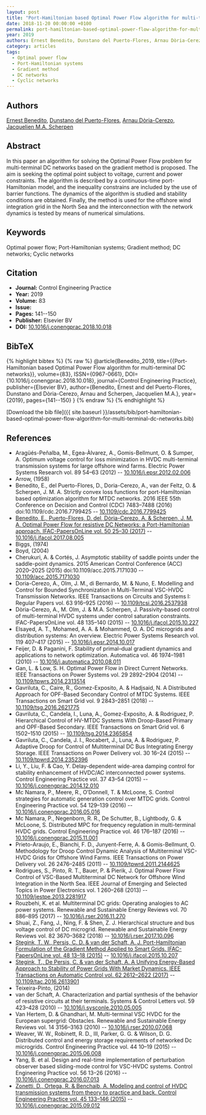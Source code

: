 ```yaml
---
layout: post
title: "Port-Hamiltonian based Optimal Power Flow algorithm for multi-terminal DC networks"
date: 2018-11-20 00:00:00 +0100
permalink: port-hamiltonian-based-optimal-power-flow-algorithm-for-multi-terminal-dc-networks
year: 2019
authors: Ernest Benedito, Dunstano del Puerto-Flores, Arnau Dòria-Cerezo, Jacquelien M.A. Scherpen
category: articles
tags:
  - Optimal power flow
  - Port-Hamiltonian systems
  - Gradient method
  - DC networks
  - Cyclic networks
---
```

 
## Authors
[Ernest Benedito](authors/ernest-benedito), [Dunstano del Puerto-Flores](authors/dunstano-del-puerto-flores), [Arnau Dòria-Cerezo](authors/arnau-doria-cerezo), [Jacquelien M.A. Scherpen](authors/jacquelien-m-a-scherpen)
 
## Abstract
In this paper an algorithm for solving the Optimal Power Flow problem for multi-terminal DC networks based on the gradient method is proposed. The aim is seeking the optimal point subject to voltage, current and power constraints. The algorithm is described by a continuous-time port-Hamiltonian model, and the inequality constrains are included by the use of barrier functions. The dynamics of the algorithm is studied and stability conditions are obtained. Finally, the method is used for the offshore wind integration grid in the North Sea and the interconnection with the network dynamics is tested by means of numerical simulations.
 
## Keywords
Optimal power flow; Port-Hamiltonian systems; Gradient method; DC networks; Cyclic networks
 
## Citation
- **Journal:** Control Engineering Practice
- **Year:** 2019
- **Volume:** 83
- **Issue:** 
- **Pages:** 141--150
- **Publisher:** Elsevier BV
- **DOI:** [10.1016/j.conengprac.2018.10.018](https://doi.org/10.1016/j.conengprac.2018.10.018)
 
## BibTeX
{% highlight bibtex %}
{% raw %}
@article{Benedito_2019,
  title={{Port-Hamiltonian based Optimal Power Flow algorithm for multi-terminal DC networks}},
  volume={83},
  ISSN={0967-0661},
  DOI={10.1016/j.conengprac.2018.10.018},
  journal={Control Engineering Practice},
  publisher={Elsevier BV},
  author={Benedito, Ernest and del Puerto-Flores, Dunstano and Dòria-Cerezo, Arnau and Scherpen, Jacquelien M.A.},
  year={2019},
  pages={141--150}
}
{% endraw %}
{% endhighlight %}
 
[Download the bib file]({{ site.baseurl }}/assets/bib/port-hamiltonian-based-optimal-power-flow-algorithm-for-multi-terminal-dc-networks.bib)
 
## References
- Aragüés-Peñalba, M., Egea-Àlvarez, A., Gomis-Bellmunt, O. & Sumper, A. Optimum voltage control for loss minimization in HVDC multi-terminal transmission systems for large offshore wind farms. Electric Power Systems Research vol. 89 54–63 (2012) -- [10.1016/j.epsr.2012.02.006](https://doi.org/10.1016/j.epsr.2012.02.006)
- Arrow, (1958)
- Benedito, E., del Puerto-Flores, D., Doria-Cerezo, A., van der Feltz, O. & Scherpen, J. M. A. Strictly convex loss functions for port-Hamiltonian based optimization algorithm for MTDC networks. 2016 IEEE 55th Conference on Decision and Control (CDC) 7483–7488 (2016) doi:10.1109/cdc.2016.7799425 -- [10.1109/cdc.2016.7799425](https://doi.org/10.1109/cdc.2016.7799425)
- [Benedito, E., Puerto-Flores, D. del, Dòria-Cerezo, A. & Scherpen, J. M. A. Optimal Power Flow for resistive DC Networks: a Port-Hamiltonian approach. IFAC-PapersOnLine vol. 50 25–30 (2017)](optimal-power-flow-for-resistive-dc-networks-a-port-hamiltonian-approach) -- [10.1016/j.ifacol.2017.08.005](https://doi.org/10.1016/j.ifacol.2017.08.005)
- Biggs, (1974)
- Boyd, (2004)
- Cherukuri, A. & Cortés, J. Asymptotic stability of saddle points under the saddle-point dynamics. 2015 American Control Conference (ACC) 2020–2025 (2015) doi:10.1109/acc.2015.7171030 -- [10.1109/acc.2015.7171030](https://doi.org/10.1109/acc.2015.7171030)
- Doria-Cerezo, A., Olm, J. M., di Bernardo, M. & Nuno, E. Modelling and Control for Bounded Synchronization in Multi-Terminal VSC-HVDC Transmission Networks. IEEE Transactions on Circuits and Systems I: Regular Papers vol. 63 916–925 (2016) -- [10.1109/tcsi.2016.2537938](https://doi.org/10.1109/tcsi.2016.2537938)
- Dòria-Cerezo, A., M. Olm, J. & M.A. Scherpen, J. Passivity-based control of multi-terminal HVDC systems under control saturation constraints. IFAC-PapersOnLine vol. 48 135–140 (2015) -- [10.1016/j.ifacol.2015.10.227](https://doi.org/10.1016/j.ifacol.2015.10.227)
- Elsayed, A. T., Mohamed, A. A. & Mohammed, O. A. DC microgrids and distribution systems: An overview. Electric Power Systems Research vol. 119 407–417 (2015) -- [10.1016/j.epsr.2014.10.017](https://doi.org/10.1016/j.epsr.2014.10.017)
- Feijer, D. & Paganini, F. Stability of primal–dual gradient dynamics and applications to network optimization. Automatica vol. 46 1974–1981 (2010) -- [10.1016/j.automatica.2010.08.011](https://doi.org/10.1016/j.automatica.2010.08.011)
- Gan, L. & Low, S. H. Optimal Power Flow in Direct Current Networks. IEEE Transactions on Power Systems vol. 29 2892–2904 (2014) -- [10.1109/tpwrs.2014.2313514](https://doi.org/10.1109/tpwrs.2014.2313514)
- Gavriluta, C., Caire, R., Gomez-Exposito, A. & Hadjsaid, N. A Distributed Approach for OPF-Based Secondary Control of MTDC Systems. IEEE Transactions on Smart Grid vol. 9 2843–2851 (2018) -- [10.1109/tsg.2016.2621775](https://doi.org/10.1109/tsg.2016.2621775)
- Gavriluta, C., Candela, I., Luna, A., Gomez-Exposito, A. & Rodriguez, P. Hierarchical Control of HV-MTDC Systems With Droop-Based Primary and OPF-Based Secondary. IEEE Transactions on Smart Grid vol. 6 1502–1510 (2015) -- [10.1109/tsg.2014.2365854](https://doi.org/10.1109/tsg.2014.2365854)
- Gavriluta, C., Candela, J. I., Rocabert, J., Luna, A. & Rodriguez, P. Adaptive Droop for Control of Multiterminal DC Bus Integrating Energy Storage. IEEE Transactions on Power Delivery vol. 30 16–24 (2015) -- [10.1109/tpwrd.2014.2352396](https://doi.org/10.1109/tpwrd.2014.2352396)
- Li, Y., Liu, F. & Cao, Y. Delay-dependent wide-area damping control for stability enhancement of HVDC/AC interconnected power systems. Control Engineering Practice vol. 37 43–54 (2015) -- [10.1016/j.conengprac.2014.12.010](https://doi.org/10.1016/j.conengprac.2014.12.010)
- Mc Namara, P., Meere, R., O’Donnell, T. & McLoone, S. Control strategies for automatic generation control over MTDC grids. Control Engineering Practice vol. 54 129–139 (2016) -- [10.1016/j.conengprac.2016.05.016](https://doi.org/10.1016/j.conengprac.2016.05.016)
- Mc Namara, P., Negenborn, R. R., De Schutter, B., Lightbody, G. & McLoone, S. Distributed MPC for frequency regulation in multi-terminal HVDC grids. Control Engineering Practice vol. 46 176–187 (2016) -- [10.1016/j.conengprac.2015.11.001](https://doi.org/10.1016/j.conengprac.2015.11.001)
- Prieto-Araujo, E., Bianchi, F. D., Junyent-Ferre, A. & Gomis-Bellmunt, O. Methodology for Droop Control Dynamic Analysis of Multiterminal VSC-HVDC Grids for Offshore Wind Farms. IEEE Transactions on Power Delivery vol. 26 2476–2485 (2011) -- [10.1109/tpwrd.2011.2144625](https://doi.org/10.1109/tpwrd.2011.2144625)
- Rodrigues, S., Pinto, R. T., Bauer, P. & Pierik, J. Optimal Power Flow Control of VSC-Based Multiterminal DC Network for Offshore Wind Integration in the North Sea. IEEE Journal of Emerging and Selected Topics in Power Electronics vol. 1 260–268 (2013) -- [10.1109/jestpe.2013.2281917](https://doi.org/10.1109/jestpe.2013.2281917)
- Rouzbehi, K. et al. Multiterminal DC grids: Operating analogies to AC power systems. Renewable and Sustainable Energy Reviews vol. 70 886–895 (2017) -- [10.1016/j.rser.2016.11.270](https://doi.org/10.1016/j.rser.2016.11.270)
- Shuai, Z., Fang, J., Ning, F. & Shen, Z. J. Hierarchical structure and bus voltage control of DC microgrid. Renewable and Sustainable Energy Reviews vol. 82 3670–3682 (2018) -- [10.1016/j.rser.2017.10.096](https://doi.org/10.1016/j.rser.2017.10.096)
- [Stegink, T. W., Persis, C. D. & van der Schaft, A. J. Port-Hamiltonian Formulation of the Gradient Method Applied to Smart Grids. IFAC-PapersOnLine vol. 48 13–18 (2015)](port-hamiltonian-formulation-of-the-gradient-method-applied-to-smart-grids) -- [10.1016/j.ifacol.2015.10.207](https://doi.org/10.1016/j.ifacol.2015.10.207)
- [Stegink, T., De Persis, C. & van der Schaft, A. A Unifying Energy-Based Approach to Stability of Power Grids With Market Dynamics. IEEE Transactions on Automatic Control vol. 62 2612–2622 (2017)](a-unifying-energy-based-approach-to-stability-of-power-grids-with-market-dynamics) -- [10.1109/tac.2016.2613901](https://doi.org/10.1109/tac.2016.2613901)
- Teixeira-Pinto, (2014)
- van der Schaft, A. Characterization and partial synthesis of the behavior of resistive circuits at their terminals. Systems &amp; Control Letters vol. 59 423–428 (2010) -- [10.1016/j.sysconle.2010.05.005](https://doi.org/10.1016/j.sysconle.2010.05.005)
- Van Hertem, D. & Ghandhari, M. Multi-terminal VSC HVDC for the European supergrid: Obstacles. Renewable and Sustainable Energy Reviews vol. 14 3156–3163 (2010) -- [10.1016/j.rser.2010.07.068](https://doi.org/10.1016/j.rser.2010.07.068)
- Weaver, W. W., Robinett, R. D., III, Parker, G. G. & Wilson, D. G. Distributed control and energy storage requirements of networked Dc microgrids. Control Engineering Practice vol. 44 10–19 (2015) -- [10.1016/j.conengprac.2015.06.008](https://doi.org/10.1016/j.conengprac.2015.06.008)
- Yang, B. et al. Design and real-time implementation of perturbation observer based sliding-mode control for VSC-HVDC systems. Control Engineering Practice vol. 56 13–26 (2016) -- [10.1016/j.conengprac.2016.07.013](https://doi.org/10.1016/j.conengprac.2016.07.013)
- [Zonetti, D., Ortega, R. & Benchaib, A. Modeling and control of HVDC transmission systems from theory to practice and back. Control Engineering Practice vol. 45 133–146 (2015)](modeling-and-control-of-hvdc-transmission-systems-from-theory-to-practice-and-back) -- [10.1016/j.conengprac.2015.09.012](https://doi.org/10.1016/j.conengprac.2015.09.012)

